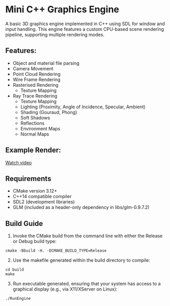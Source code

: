 # Mini C++ Graphics Engine 

A basic 3D graphics engine implemented in C++ using SDL for window and input handling. This engine features a custom CPU-based scene rendering pipeline, supporting multiple rendering modes.

## Features:
- Object and material file parsing
- Camera Movement
- Point Cloud Rendering
- Wire Frame Rendering
- Rasterised Rendering
    - Texture Mapping
- Ray Trace Rendering
    - Texture Mapping
    - Lighting (Proximity, Angle of Incidence, Specular, Ambient)
    - Shading (Gouraud, Phong)
    - Soft Shadows
    - Reflections
    - Environment Maps
    - Normal Maps

## Example Render:
[Watch video](output.mp4)

## Requirements
- CMake version 3.12+
- C++14 compatible compiler
- SDL2 (development libraries)
- GLM (included as a header-only dependency in libs/glm-0.9.7.2)

## Build Guide
1. Invoke the CMake build from the command line with either the Release or Debug build type:

```cmake -Bbuild -H. -DCMAKE_BUILD_TYPE=Release```

2. Use the makefile generated within the build directory to compile:

```cd build```  
```make```

3. Run executable generated, ensuring that your system has access to a graphical display (e.g., via X11/XServer on Linux):

```./RunEngine```